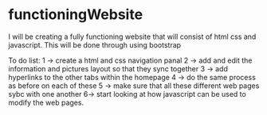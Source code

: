 # functioningWebsite
I will be creating a fully functioning website that will consist of html css and javascript. This will be done through using bootstrap

To do list:
1 -> create a html and css navigation panal
2 -> add and edit the information and pictures layout so that they sync together
3 -> add hyperlinks to the other tabs within the homepage
4 -> do the same process as before on each of these
5 -> make sure that all these different web pages sybc with one another
6-> start looking at how javascript can be used to modify the web pages.

